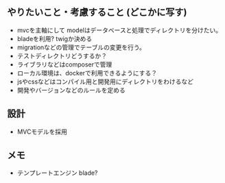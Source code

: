 
## やりたいこと・考慮すること (どこかに写す)
* mvcを主軸にして modelはデータベースと処理でディレクトリを分けたい。
* bladeを利用? twigか決める
* migrationなどの管理でテーブルの変更を行う。
* テストディレクトリどうするか？
* ライブラリなどはcomposerで管理
* ローカル環境は、dockerで利用できるようにする？
* jsやcssなどはコンパイル用と開発用にディレクトリをわけるなど
* 開発やバージョンなどのルールを定める

## 設計
* MVCモデルを採用

## メモ 
* テンプレートエンジン blade?